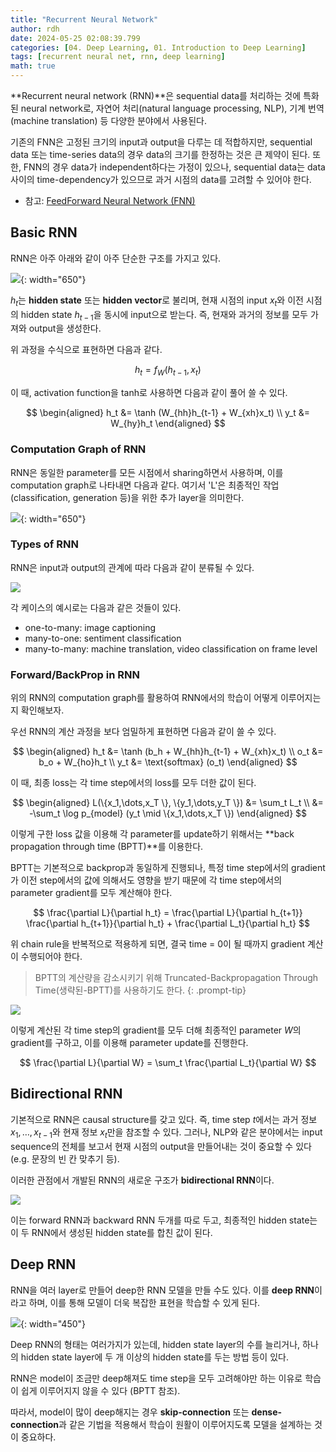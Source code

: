 ```yaml
---
title: "Recurrent Neural Network"
author: rdh
date: 2024-05-25 02:08:39.799
categories: [04. Deep Learning, 01. Introduction to Deep Learning]
tags: [recurrent neural net, rnn, deep learning]
math: true
---
```


**Recurrent neural network (RNN)**은 sequential data를 처리하는 것에 특화된 neural network로, 자연어 처리(natural language processing, NLP), 기계 번역(machine translation) 등 다양한 분야에서 사용된다.

기존의 FNN은 고정된 크기의 input과 output을 다루는 데 적합하지만, sequential data 또는 time-series data의 경우 data의 크기를 한정하는 것은 큰 제약이 된다. 또한, FNN의 경우 data가 independent하다는 가정이 있으나, sequential data는 data 사이의 time-dependency가 있으므로 과거 시점의 data를 고려할 수 있어야 한다.

* 참고: [FeedForward Neural Network (FNN)](https://rohdonghyun.github.io/posts/FeedForward-Neural-Networks/)

## Basic RNN

RNN은 아주 아래와 같이 아주 단순한 구조를 가지고 있다.

![](/assets/img/Recurrent-Neural-Network-01.png){: width="650"}

$h_t$는 **hidden state** 또는 **hidden vector**로 불리며, 현재 시점의 input $x_t$와 이전 시점의 hidden state $h_{t-1}$을 동시에 input으로 받는다. 즉, 현재와 과거의 정보를 모두 가져와 output을 생성한다.

위 과정을 수식으로 표현하면 다음과 같다.

$$
h_t = f_W(h_{t-1}, x_t)
$$

이 때, activation function을 tanh로 사용하면 다음과 같이 풀어 쓸 수 있다.

$$
\begin{aligned}
h_t &= \tanh (W_{hh}h_{t-1} + W_{xh}x_t) \\
y_t &= W_{hy}h_t
\end{aligned}
$$

### Computation Graph of RNN

RNN은 동일한 parameter를 모든 시점에서 sharing하면서 사용하며, 이를 computation graph로 나타내면 다음과 같다. 여기서 'L'은 최종적인 작업 (classification, generation 등)을 위한 추가 layer을 의미한다.

![](/assets/img/Recurrent-Neural-Network-02.png){: width="650"}

### Types of RNN
RNN은 input과 output의 관계에 따라 다음과 같이 분류될 수 있다.

![](/assets/img/Recurrent-Neural-Network-03.png)

각 케이스의 예시로는 다음과 같은 것들이 있다.

* one-to-many: image captioning
* many-to-one: sentiment classification
* many-to-many: machine translation, video classification on frame level

### Forward/BackProp in RNN
위의 RNN의 computation graph를 활용하여 RNN에서의 학습이 어떻게 이루어지는지 확인해보자.

우선 RNN의 계산 과정을 보다 엄밀하게 표현하면 다음과 같이 쓸 수 있다.

$$
\begin{aligned}
h_t &= \tanh (b_h + W_{hh}h_{t-1} + W_{xh}x_t) \\
o_t &= b_o + W_{ho}h_t \\
y_t &= \text{softmax} (o_t)
\end{aligned}
$$

이 때, 최종 loss는 각 time step에서의 loss를 모두 더한 값이 된다.

$$
\begin{aligned}
L(\{x_1,\dots,x_T \}, \{y_1,\dots,y_T \}) &= \sum_t L_t \\
&= -\sum_t \log p_{model} (y_t \mid \{x_1,\dots,x_T \})
\end{aligned}
$$

이렇게 구한 loss 값을 이용해 각 parameter를 update하기 위해서는 **back propagation through time (BPTT)**를 이용한다.

BPTT는 기본적으로 backprop과 동일하게 진행되나, 특정 time step에서의 gradient가 이전 step에서의 값에 의해서도 영향을 받기 때문에 각 time step에서의 parameter gradient를 모두 계산해야 한다.

$$
\frac{\partial L}{\partial h_t} = \frac{\partial L}{\partial h_{t+1}} \frac{\partial h_{t+1}}{\partial h_t} + \frac{\partial L_t}{\partial h_t}
$$

위 chain rule을 반복적으로 적용하게 되면, 결국 time = 0이 될 때까지 gradient 계산이 수행되어야 한다.

> BPTT의 계산량을 감소시키기 위해 Truncated-Backpropagation Through Time(생략된-BPTT)를 사용하기도 한다.
{: .prompt-tip}

![](/assets/img/Recurrent-Neural-Network-04.png)

이렇게 계산된 각 time step의 gradient를 모두 더해 최종적인 parameter $W$의 gradient를 구하고, 이를 이용해 parameter update를 진행한다.

$$
\frac{\partial L}{\partial W} = \sum_t \frac{\partial L_t}{\partial W}
$$

## Bidirectional RNN
기본적으로 RNN은 causal structure를 갖고 있다. 즉, time step $t$에서는 과거 정보 $x_1, \dots, x_{t-1}$와 현재 정보 $x_t$만을 참조할 수 있다. 그러나, NLP와 같은 분야에서는 input sequence의 전체를 보고서 현재 시점의 output을 만들어내는 것이 중요할 수 있다 (e.g. 문장의 빈 칸 맞추기 등).

이러한 관점에서 개발된 RNN의 새로운 구조가 **bidirectional RNN**이다.

![](/assets/img/Recurrent-Neural-Network-05.png)

이는 forward RNN과 backward RNN 두개를 따로 두고, 최종적인 hidden state는 이 두 RNN에서 생성된 hidden state를 합친 값이 된다.

## Deep RNN
RNN을 여러 layer로 만들어 deep한 RNN 모델을 만들 수도 있다. 이를 **deep RNN**이라고 하며, 이를 통해 모델이 더욱 복잡한 표현을 학습할 수 있게 된다.

![](/assets/img/Recurrent-Neural-Network-06.png){: width="450"}

Deep RNN의 형태는 여러가지가 있는데, hidden state layer의 수를 늘리거나, 하나의 hidden state layer에 두 개 이상의 hidden state를 두는 방법 등이 있다.

RNN은 model이 조금만 deep해져도 time step을 모두 고려해야만 하는 이유로 학습이 쉽게 이루어지지 않을 수 있다 (BPTT 참조).

따라서, model이 많이 deep해지는 경우 **skip-connection** 또는 **dense-connection**과 같은 기법을 적용해서 학습이 원활이 이루어지도록 모델을 설계하는 것이 중요하다.